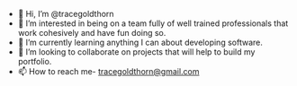 - 👋 Hi, I’m @tracegoldthorn
- 👀 I’m interested in being on a team fully of well trained professionals that work cohesively and have fun doing so.
- 🌱 I’m currently learning anything I can about developing software.
- 💞️ I’m looking to collaborate on projects that will help to build my portfolio.
- 📫 How to reach me-  tracegoldthorn@gmail.com

<!---
tracegoldthorn/tracegoldthorn is a ✨ special ✨ repository because its `README.md` (this file) appears on your GitHub profile.
You can click the Preview link to take a look at your changes.
--->
